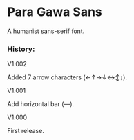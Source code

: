 # Para Gawa Sans

A humanist sans-serif font.

### History:

V1.002

Added 7 arrow characters (←↑→↓↔↕↨).

V1.001

Add horizontal bar (―).

V1.000

First release.
